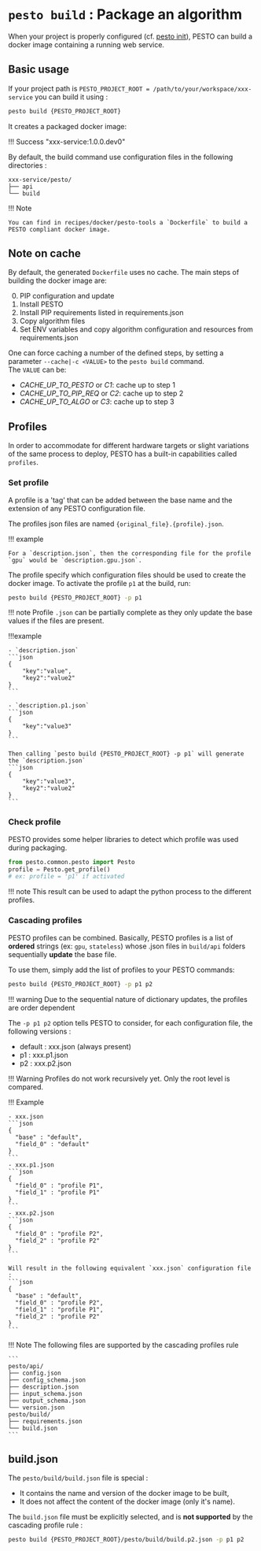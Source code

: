 # `pesto build` : Package an algorithm

When your project is properly configured (cf. [pesto init](pesto_init.md)), PESTO can build a docker image containing a running web service.


## Basic usage

If your project path is `PESTO_PROJECT_ROOT = /path/to/your/workspace/xxx-service` you can build it using :

```bash
pesto build {PESTO_PROJECT_ROOT}
```

It creates a packaged docker image:

!!! Success "xxx-service:1.0.0.dev0"

By default, the build command use configuration files in the following directories :

```text
xxx-service/pesto/
├── api
└── build
```

!!! Note

    You can find in recipes/docker/pesto-tools a `Dockerfile` to build a PESTO compliant docker image.


## Note on cache

By default, the generated `Dockerfile` uses no cache. 
The main steps of building the docker image are:

0. PIP configuration and update
1. Install PESTO
2. Install PIP requirements listed in requirements.json
3. Copy algorithm files
4. Set ENV variables and copy algorithm configuration and resources from requirements.json

One can force caching a number of the defined steps, by setting a parameter `--cache|-c <VALUE>` to the `pesto build` command.  
The `VALUE` can be:

* *CACHE_UP_TO_PESTO* or *C1*: cache up to step 1
* *CACHE_UP_TO_PIP_REQ* or *C2*: cache up to step 2
* *CACHE_UP_TO_ALGO* or *C3*: cache up to step 3

## Profiles

In order to accommodate for different hardware targets or slight variations of the same process to deploy, PESTO has a built-in capabilities called `profiles`.

### Set profile

A profile is a 'tag' that can be added between the base name and the extension of any PESTO configuration file.

The profiles json files are named `{original_file}.{profile}.json`.

!!! example

    For a `description.json`, then the corresponding file for the profile `gpu` would be `description.gpu.json`.

The profile specify which configuration files should be used to create the docker image. 
To activate the profile `p1` at the build, run:  

```bash
pesto build {PESTO_PROJECT_ROOT} -p p1
``` 

!!! note
    Profile `.json` can be partially complete as they only update the base values if the files are present.

!!!example

    - `description.json`
    ```json
    {
        "key":"value", 
        "key2":"value2"
    }
    ```

    - `description.p1.json`
    ```json
    {
        "key":"value3"
    }
    ```

    Then calling `pesto build {PESTO_PROJECT_ROOT} -p p1` will generate the `description.json`
    ```json
    {
        "key":"value3", 
        "key2":"value2"
    }
    ```

### Check profile

PESTO provides some helper libraries to detect which profile was used during packaging.

```python
from pesto.common.pesto import Pesto
profile = Pesto.get_profile()
# ex: profile = 'p1' if activated
```

!!! note
    This result can be used to adapt the python process to the different profiles.

### Cascading profiles

PESTO profiles can be combined. Basically, PESTO profiles is a list of **ordered** strings (ex: `gpu`, `stateless`) whose .json files in `build/api` folders sequentially **update** the base file.

To use them, simply add the list of profiles to your PESTO commands: 

```bash
pesto build {PESTO_PROJECT_ROOT} -p p1 p2
``` 


!!! warning
	Due to the sequential nature of dictionary updates, the profiles are order dependent



The `-p p1 p2` option tells PESTO to consider, for each configuration file, the following versions :

- default : xxx.json (always present)
- p1 : xxx.p1.json
- p2 : xxx.p2.json


!!! Warning 
    Profiles do not work recursively yet. Only the root level is compared.


!!! Example
    
    - xxx.json
    ```json
    {
      "base" : "default",
      "field_0" : "default"
    }
    ```
    - xxx.p1.json
    ```json
    {
      "field_0" : "profile P1",
      "field_1" : "profile P1"
    }
    ```
    - xxx.p2.json
    ```json
    {
      "field_0" : "profile P2",
      "field_2" : "profile P2"
    }
    ```

    Will result in the following equivalent `xxx.json` configuration file :
    ```json
    {
      "base" : "default",
      "field_0" : "profile P2",
      "field_1" : "profile P1",
      "field_2" : "profile P2"
    }
    ```

!!! Note
    The following files are supported by the cascading profiles rule

    ```
    pesto/api/
    ├── config.json
    ├── config_schema.json
    ├── description.json
    ├── input_schema.json
    ├── output_schema.json
    └── version.json
    pesto/build/
    ├── requirements.json
    └── build.json
    ```

## build.json
The `pesto/build/build.json` file is special :

- It contains the name and version of the docker image to be built,
- It does not affect the content of the docker image (only it's name). 

[//]: # (TODO: Check this information)

The `build.json` file must be explicitly selected, and is **not supported** by the cascading profile rule :

```bash
pesto build {PESTO_PROJECT_ROOT}/pesto/build/build.p2.json -p p1 p2
```
